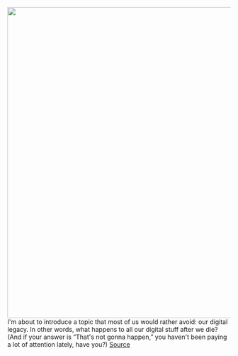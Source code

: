 <img src='https://cdn.vox-cdn.com/thumbor/FNO8zNMrjQV0e1wh4b5uAGaEOMo=/0x0:1000x667/1200x800/filters:focal(420x254:580x414)/cdn.vox-cdn.com/uploads/chorus_image/image/70221034/shutterstock_13456018.0.jpg' width='700px' /><br/>
I'm about to introduce a topic that most of us would rather avoid: our digital legacy. In other words, what happens to all our digital stuff after we die? (And if your answer is “That's not gonna happen,” you haven't been paying a lot of attention lately, have you?)
<a href='https://www.theverge.com/22812264/digital-legacy-death-estate-google-apple-how-to'> Source <a/>